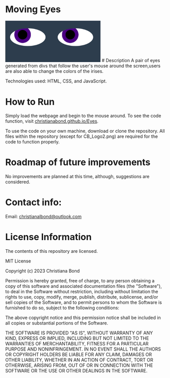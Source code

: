 # Moving Eyes
<img src="eyes.png" width='300' />
# Description
A pair of eyes generated from divs that follow the user's mouse around the screen,users are also able to change the colors of the irises. 

Technologies used: HTML, CSS, and JavaScript.

# How to Run
Simply load the webpage and begin to the mouse around. To see the code function, visit <a href="christianabond.github.io/Eyes">christianabond.github.io/Eyes</a>.

To use the code on your own machine, download or clone the repository. All files within the repository (except for CB_Logo2.png) are required for the code to function properly.

# Roadmap of future improvements
No improvements are planned at this time, although, suggestions are considered.
# Contact info: 
Email: christianalbond@outlook.com

# License Information
The contents of this repository are licensed.

MIT License

Copyright (c) 2023 Christiana Bond

Permission is hereby granted, free of charge, to any person obtaining a copy
of this software and associated documentation files (the "Software"), to deal
in the Software without restriction, including without limitation the rights
to use, copy, modify, merge, publish, distribute, sublicense, and/or sell
copies of the Software, and to permit persons to whom the Software is
furnished to do so, subject to the following conditions:

The above copyright notice and this permission notice shall be included in all
copies or substantial portions of the Software.

THE SOFTWARE IS PROVIDED "AS IS", WITHOUT WARRANTY OF ANY KIND, EXPRESS OR
IMPLIED, INCLUDING BUT NOT LIMITED TO THE WARRANTIES OF MERCHANTABILITY,
FITNESS FOR A PARTICULAR PURPOSE AND NONINFRINGEMENT. IN NO EVENT SHALL THE
AUTHORS OR COPYRIGHT HOLDERS BE LIABLE FOR ANY CLAIM, DAMAGES OR OTHER
LIABILITY, WHETHER IN AN ACTION OF CONTRACT, TORT OR OTHERWISE, ARISING FROM,
OUT OF OR IN CONNECTION WITH THE SOFTWARE OR THE USE OR OTHER DEALINGS IN THE
SOFTWARE.
